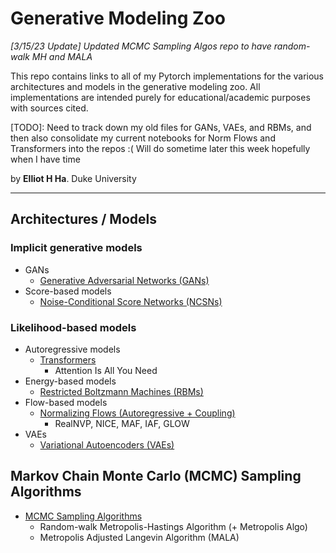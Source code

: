 # Generative Modeling Zoo

*[3/15/23 Update] Updated MCMC Sampling Algos repo to have random-walk MH and MALA*

This repo contains links to all of my Pytorch implementations for the various architectures and models in the generative modeling zoo. All implementations are intended purely for educational/academic purposes with sources cited.

[TODO]: Need to track down my old files for GANs, VAEs, and RBMs, and then also consolidate my current notebooks for Norm Flows and Transformers into the repos :( Will do sometime later this week hopefully when I have time

by **Elliot H Ha**. Duke University

---

## Architectures / Models

### Implicit generative models
- GANs
   - [Generative Adversarial Networks (GANs)](https://github.com/elliothha/generative-adversarial-networks)
- Score-based models
   - [Noise-Conditional Score Networks (NCSNs)](https://github.com/elliothha/noise-conditional-score-networks)
 
### Likelihood-based models
 - Autoregressive models
   - [Transformers](https://github.com/elliothha/transformers)
       - Attention Is All You Need
 - Energy-based models
    - [Restricted Boltzmann Machines (RBMs)](https://github.com/elliothha/restricted-boltzmann-machines)
 - Flow-based models
   - [Normalizing Flows (Autoregressive + Coupling)](https://github.com/elliothha/normalizing-flows)
      - RealNVP, NICE, MAF, IAF, GLOW
- VAEs
  - [Variational Autoencoders (VAEs)](https://github.com/elliothha/variational-autoencoders)


## Markov Chain Monte Carlo (MCMC) Sampling Algorithms

- [MCMC Sampling Algorithms](https://github.com/elliothha/mcmc-sampling-algos)
    - Random-walk Metropolis-Hastings Algorithm (+ Metropolis Algo)
    - Metropolis Adjusted Langevin Algorithm (MALA)
